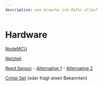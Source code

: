 ```yaml
---
description: was brauche ich dafür alles?
---
```


# Hardware

[NodeMCU](https://amzn.to/3eY56ge)

[Netzteil](https://amzn.to/3Lj7daN)

[Reed Sensor](https://amzn.to/3dthEfc) - [Alternative 1](https://amzn.to/3BotNu7) - [Alternative 2](https://amzn.to/3BMMysj)&#x20;

[Crimp Set](https://amzn.to/3UisF3F) (oder fragt einen Bekannten)

